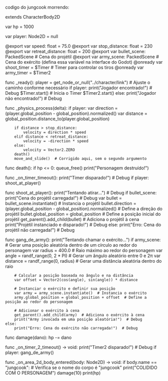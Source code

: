 codigo do jungcook morrendo:

extends CharacterBody2D

var hp = 1000

var player: Node2D = null

@export var speed: float = 75.0
@export var stop_distance: float = 230
@export var retreat_distance: float = 200
@export var bullet_scene: PackedScene  # Cena do projétil
@export var army_scene: PackedScene  # Cena do exército (defina essa variável na interface do Godot)
@onready var shoot_timer = $Timer  # Timer para controlar os tiros
@onready var army_timer = $Timer2


func _ready():
	player = get_node_or_null("../character/link")  # Ajuste o caminho conforme necessário
	if player:
		print("Jogador encontrado!")  # Debug
		$Timer.start()  # Inicia o Timer
		$Timer2.start()
	else:
		print("Jogador não encontrado!")  # Debug

func _physics_process(delta):
	if player:
		var direction = (player.global_position - global_position).normalized()
		var distance = global_position.distance_to(player.global_position)
		
		if distance > stop_distance:
			velocity = direction * speed
		elif distance < retreat_distance:
			velocity = -direction * speed
		else:
			velocity = Vector2.ZERO
		death()
		move_and_slide()  # Corrigido aqui, sem o segundo argumento

func death():
	if hp <= 0:
		queue_free()
		print("Personagem destruído!")

func _on_timer_timeout():
	print("Timer disparado!")  # Debug
	if player:
		shoot_at_player()

func shoot_at_player():
	print("Tentando atirar...")  # Debug
	if bullet_scene:
		print("Cena do projétil carregada!")  # Debug
		var bullet = bullet_scene.instantiate()  # Instancia o projétil
		bullet.direction = (player.global_position - global_position).normalized()  # Define a direção do projétil
		bullet.global_position = global_position  # Define a posição inicial do projétil
		get_parent().add_child(bullet)  # Adiciona o projétil à cena
		print("Projétil instanciado e disparado!")  # Debug
	else:
		print("Erro: Cena do projétil não carregada!")  # Debug

func gang_de_army():
	print("Tentando chamar o exército...")
	if army_scene:
		# Gerar uma posição aleatória dentro de um círculo ao redor do personagem
		var radius = 400.0  # Raio máximo ao redor do personagem
		var angle = randf_range(0, 2 * PI)  # Gerar um ângulo aleatório entre 0 e 2π
		var distance = randf_range(0, radius)  # Gerar uma distância aleatória dentro do raio

		# Calcular a posição baseada no ângulo e na distância
		var offset = Vector2(cos(angle), sin(angle)) * distance
		
		# Instanciar o exército e definir sua posição
		var army = army_scene.instantiate()  # Instancia o exército
		army.global_position = global_position + offset  # Define a posição ao redor do personagem
		
		# Adicionar o exército à cena
		get_parent().add_child(army)  # Adiciona o exército à cena
		print("Army invocada em uma posição aleatória!")  # Debug
	else:
		print("Erro: Cena do exército não carregada!")  # Debug

func damage(dano):
	hp -= dano

func _on_timer_2_timeout() -> void:
	print("Timer2 disparado!")  # Debug
	if player:
		gang_de_army()

func _on_area_2d_body_entered(body: Node2D) -> void:
	if body.name == "jungcook":  # Verifica se o nome do corpo é "jungcook"
		print("COLIDIDO COM O PERSONAGEM")
		damage(10)
		print(hp)
